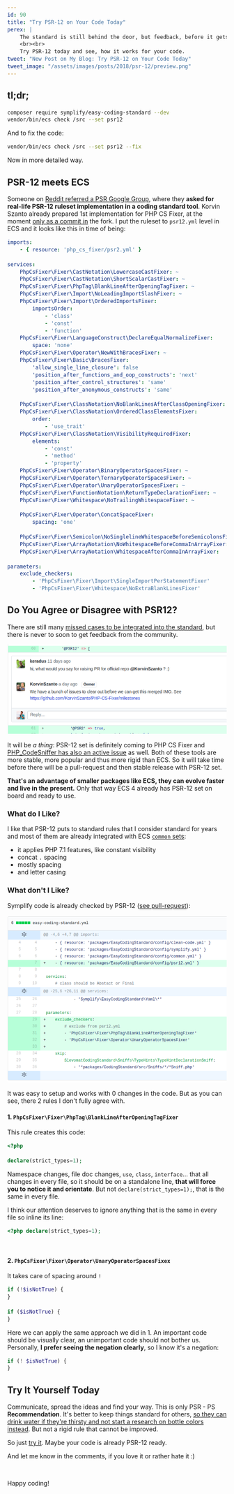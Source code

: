 ```yaml
---
id: 90
title: "Try PSR-12 on Your Code Today"
perex: |
    The standard is still behind the door, but feedback, before it gets accepted, is very important. After accepting it will be written down and it will be difficult to change anything.
    <br><br>
    Try PSR-12 today and see, how it works for your code.
tweet: "New Post on My Blog: Try PSR-12 on Your Code Today"
tweet_image: "/assets/images/posts/2018/psr-12/preview.png"
---
```


## tl;dr;

```bash
composer require symplify/easy-coding-standard --dev
vendor/bin/ecs check /src --set psr12
```

And to fix the code:

```bash
vendor/bin/ecs check /src --set psr12 --fix
```

Now in more detailed way.

## PSR-12 meets ECS

Someone on [Reddit referred a PSR Google Group](https://www.reddit.com/r/PHP/comments/84vafc/phpfig_psr_status_update/), where they **asked for real-life PSR-12 ruleset implementation in a coding standard tool**. Korvin Szanto already prepared 1st implementation for PHP CS Fixer, at the moment [only as a commit in](https://github.com/KorvinSzanto/PHP-CS-Fixer/commit/c0b642c186d8f666a64937c2d37442dc77f6f393) the fork. I put the ruleset to `psr12.yml` level in ECS and it looks like this in time of being:

```yaml
imports:
    - { resource: 'php_cs_fixer/psr2.yml' }

services:
    PhpCsFixer\Fixer\CastNotation\LowercaseCastFixer: ~
    PhpCsFixer\Fixer\CastNotation\ShortScalarCastFixer: ~
    PhpCsFixer\Fixer\PhpTag\BlankLineAfterOpeningTagFixer: ~
    PhpCsFixer\Fixer\Import\NoLeadingImportSlashFixer: ~
    PhpCsFixer\Fixer\Import\OrderedImportsFixer:
        importsOrder:
            - 'class'
            - 'const'
            - 'function'
    PhpCsFixer\Fixer\LanguageConstruct\DeclareEqualNormalizeFixer:
        space: 'none'
    PhpCsFixer\Fixer\Operator\NewWithBracesFixer: ~
    PhpCsFixer\Fixer\Basic\BracesFixer:
        'allow_single_line_closure': false
        'position_after_functions_and_oop_constructs': 'next'
        'position_after_control_structures': 'same'
        'position_after_anonymous_constructs': 'same'

    PhpCsFixer\Fixer\ClassNotation\NoBlankLinesAfterClassOpeningFixer: ~
    PhpCsFixer\Fixer\ClassNotation\OrderedClassElementsFixer:
        order:
            - 'use_trait'
    PhpCsFixer\Fixer\ClassNotation\VisibilityRequiredFixer:
        elements:
            - 'const'
            - 'method'
            - 'property'
    PhpCsFixer\Fixer\Operator\BinaryOperatorSpacesFixer: ~
    PhpCsFixer\Fixer\Operator\TernaryOperatorSpacesFixer: ~
    PhpCsFixer\Fixer\Operator\UnaryOperatorSpacesFixer: ~
    PhpCsFixer\Fixer\FunctionNotation\ReturnTypeDeclarationFixer: ~
    PhpCsFixer\Fixer\Whitespace\NoTrailingWhitespaceFixer: ~

    PhpCsFixer\Fixer\Operator\ConcatSpaceFixer:
        spacing: 'one'

    PhpCsFixer\Fixer\Semicolon\NoSinglelineWhitespaceBeforeSemicolonsFixer: ~
    PhpCsFixer\Fixer\ArrayNotation\NoWhitespaceBeforeCommaInArrayFixer:
    PhpCsFixer\Fixer\ArrayNotation\WhitespaceAfterCommaInArrayFixer:

parameters:
    exclude_checkers:
        - 'PhpCsFixer\Fixer\Import\SingleImportPerStatementFixer'
        - 'PhpCsFixer\Fixer\Whitespace\NoExtraBlankLinesFixer'
```



## Do You Agree or Disagree with PSR12?

There are still many [missed cases to be integrated into the standard](https://github.com/KorvinSzanto/PHP-CS-Fixer/milestones), but there is never to soon to get feedback from the community.

<div class="text-center">
    <img src="/assets/images/posts/2018/psr-12/php-cs-fixer-thing.png" alt="PR in PHP CS Fixer?" class="img-thumbnail">
</div>

It will be *a thing*: PSR-12 set is definitely coming to PHP CS Fixer and [PHP_CodeSniffer has also an active issue](https://github.com/squizlabs/PHP_CodeSniffer/issues/750) as well. Both of these tools are more stable, more popular and thus more rigid than ECS. So it will take time before there will be a pull-request and then stable release with PSR-12 set.

**That's an advantage of smaller packages like ECS, they can evolve faster and live in the present.** Only that way ECS 4 already has PSR-12 set on board and ready to use.

### What do I Like?

I like that PSR-12 puts to standard rules that I consider standard for years and most of them are already integrated with ECS [`common` sets](https://github.com/symplify/symplify/tree/master/packages/EasyCodingStandard/config/common):

- it applies PHP 7.1 features, like constant visibility
- concat ` . ` spacing
- mostly spacing
- and letter casing

### What don't I Like?

Symplify code is already checked by PSR-12 ([see pull-request](https://github.com/symplify/symplify/pull/773)):

<div class="text-center">
    <img src="/assets/images/posts/2018/psr-12/symplify-implementation.png" alt="Integration to project with ECS" class="img-thumbnail">
</div>

It was easy to setup and works with 0 changes in the code. But as you can see, there 2 rules I don't fully agree with.

#### 1. `PhpCsFixer\Fixer\PhpTag\BlankLineAfterOpeningTagFixer`

This rule creates this code:

```php
<?php

declare(strict_types=1);
```

Namespace changes, file doc changes, `use`, `class`, `interface`... that all changes in every file, so it should be on a standalone line, **that will force you to notice it and orientate**. But not `declare(strict_types=1);`, that is the same in every file.

I think our attention deserves to ignore anything that is the same in every file so inline its line:

```php
<?php declare(strict_types=1);
```

<br>

#### 2. `PhpCsFixer\Fixer\Operator\UnaryOperatorSpacesFixex`

It takes care of spacing around `!`

```php
if (!$isNotTrue) {
}

if ($isNotTrue) {
}
```

Here we can apply the same approach we did in 1. An important code should be visually clear, an unimportant code should not bother us. Personally, **I prefer seeing the negation clearly**, so I know it's a negation:

```php
if (! $isNotTrue) {
}
```

## Try It Yourself Today

Communicate, spread the ideas and find your way. This is only PSR - PS **Recommendation**. It's better to keep things standard for others, [so they can drink water if they're thirsty and not start a research on bottle colors instead](/blog/2018/03/12/neon-vs-yaml-and-how-to-migrate-between-them/#why-are-standards-so-important). But not a rigid rule that cannot be improved.

So just [try it](#tl-dr). Maybe your code is already PSR-12 ready.

And let me know in the comments, if you love it or rather hate it :)

<br>

Happy coding!
